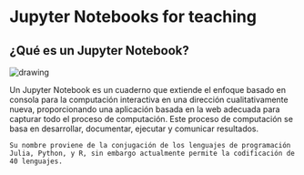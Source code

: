 Jupyter Notebooks for teaching
============================

## ¿Qué es un Jupyter Notebook?

<img src="https://empresas.blogthinkbig.com/wp-content/uploads/2019/03/Figura1LogoJupyter.png" alt="drawing"/>

Un Jupyter Notebook es un cuaderno que extiende el enfoque basado en consola para la computación interactiva en una dirección cualitativamente nueva, proporcionando una aplicación basada en la web adecuada para capturar todo el proceso de computación. Este proceso de computación se basa en desarrollar, documentar, ejecutar y comunicar resultados. 

```{note}
Su nombre proviene de la conjugación de los lenguajes de programación Julia, Python, y R, sin embargo actualmente permite la codificación de 40 lenguajes.
```



